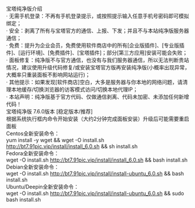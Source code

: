 宝塔纯净版介绍<br>
· 无需手机登录：不再有手机登录提示，或按照提示输入任意手机号密码即可模拟绑定；<br>
· 安全：剥离了所有与宝塔官方的通信、上报、下发；并且不与本站纯净版服务器通信；<br>
· 免费：提升为企业会员，免费使用软件商店中的所有[企业版插件]、[专业版插件]、[运行环境]、[免费插件]、[宝塔插件]；部分[第三方应用]安装可能会失败；<br>
· 面板修复：纯净版不与官方通信，也没有与我们服务器通信，所以无法判断贵站情况，建议使用升级代码修复/或安装宝塔官方版再安装纯净版(小概率出现异常，大概率只重装面板不影响网站运行)；<br>
· 其他提示：如果发现[软件商店]空白，大多是服务器与你本地的网络问题，请清理本地缓存/切换浏览器的访客模式访问/切换本地代理IP；<br>
· 本站声明：纯净版基于官方代码、仅做通信剥离、代码未加密、未添加任何新增代码！<br>
宝塔纯净版 7.6.0版本 [稳定版本/推荐]<br>
根据系统执行框内命令开始安装（大约2分钟完成面板安装）升级后可能需要重启面板<br>
Centos全新安装命令：<br>
yum install -y wget && wget -O install.sh http://bt7.91pic.vip/install/install_6.0.sh && sh install.sh<br>
Fedora全新安装命令：<br>
wget -O install.sh http://bt7.91pic.vip/install/install_6.0.sh && bash install.sh<br>
Debian全新安装命令：<br>
wget -O install.sh http://bt7.91pic.vip/install/install-ubuntu_6.0.sh && bash install.sh<br>
Ubuntu/Deepin全新安装命令：<br>
wget -O install.sh http://bt7.91pic.vip/install/install-ubuntu_6.0.sh && sudo bash install.sh<br>

